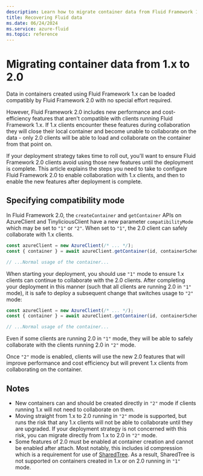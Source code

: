 ```yaml
---
description: Learn how to migrate container data from Fluid Framework 1.x to 2.0
title: Recovering Fluid data
ms.date: 06/24/2024
ms.service: azure-fluid
ms.topic: reference
---
```


# Migrating container data from 1.x to 2.0

Data in containers created using Fluid Framework 1.x can be loaded compatibly by Fluid Framework 2.0 with no special effort required.

However, Fluid Framework 2.0 includes new performance and cost-efficiency features that aren't compatible with clients running Fluid Framework 1.x.  If 1.x clients encounter these features during collaboration they will close their local container and become unable to collaborate on the data - only 2.0 clients will be able to load and collaborate on the container from that point on.

If your deployment strategy takes time to roll out, you'll want to ensure Fluid Framework 2.0 clients avoid using those new features until the deployment is complete.  This article explains the steps you need to take to configure Fluid Framework 2.0 to enable collaboration with 1.x clients, and then to enable the new features after deployment is complete.

## Specifying compatibility mode

In Fluid Framework 2.0, the `createContainer` and `getContainer` APIs on AzureClient and TinyliciousClient have a new parameter `compatibilityMode` which may be set to `"1"` or `"2"`.  When set to `"1"`, the 2.0 client can safely collaborate with 1.x clients.

```typescript
const azureClient = new AzureClient(/* ... */);
const { container } = await azureClient.getContainer(id, containerSchema, "1");

// ...Normal usage of the container...
```

When starting your deployment, you should use `"1"` mode to ensure 1.x clients can continue to collaborate with the 2.0 clients.  After completing your deployment in this manner (such that all clients are running 2.0 in `"1"` mode), it is safe to deploy a subsequent change that switches usage to `"2"` mode:

```typescript
const azureClient = new AzureClient(/* ... */);
const { container } = await azureClient.getContainer(id, containerSchema, "2");

// ...Normal usage of the container...
```

Even if some clients are running 2.0 in `"1"` mode, they will be able to safely collaborate with the clients running 2.0 in `"2"` mode.

Once `"2"` mode is enabled, clients will use the new 2.0 features that will improve performance and cost efficiency but will prevent 1.x clients from collaborating on the container.

## Notes

*   New containers can and should be created directly in `"2"` mode if clients running 1.x will not need to collaborate on them.
*   Moving straight from 1.x to 2.0 running in `"2"` mode is supported, but runs the risk that any 1.x clients will not be able to collaborate until they are upgraded.  If your deployment strategy is not concerned with this risk, you can migrate directly from 1.x to 2.0 in `"2"` mode.
*   Some features of 2.0 must be enabled at container creation and cannot be enabled after attach.  Most notably, this includes id compression which is a requirement for use of [SharedTree](https://fluidframework.com/docs/data-structures/tree/).  As a result, SharedTree is not supported on containers created in 1.x or on 2.0 running in `"1"` mode.
